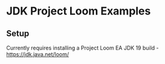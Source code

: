 # JDK Project Loom Examples

## Setup

Currently requires installing a Project Loom EA JDK 19 build - https://jdk.java.net/loom/
